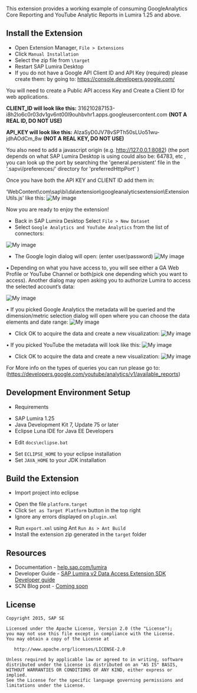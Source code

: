This extension provides a working example of consuming GoogleAnalytics Core Reporting and YouTube Analytic Reports in Lumira 1.25 and above.



Install the  Extension
-----------------
* Open Extension Manager, `File > Extensions`
* Click `Manual Installation`
* Select the zip file from `\target`
* Restart SAP Lumira Desktop
* If you do not have a Google API Client ID and API Key (required) please create them:
by going to: https://console.developers.google.com/

You will need to create a Public API access Key and Create a Client ID for web applications.

<b>CLIENT_ID will look like this:</b>
316210287153-i8h2lo6c0r03dv1gv6nt00l9ouhbvhr1.apps.googleusercontent.com <b>(NOT A REAL ID, DO NOT USE)</b>

<b>API_KEY will look like this:</b>
AIzaSyD0JV78vSPTh50sLUo51wu-jdhAOdCm_8w <b>(NOT A REAL KEY, DO NOT USE)</b>

You also need to add a javascript origin (e.g. http://127.0.0.1:8082) 
(the port depends on what SAP Lumira Desktop is using could also be: 64783, etc , you can look up the port by searching the 'general.persistent' file in the '.sapvi/preferences/' directory for 'preferredHttpPort' )

Once you have both the API KEY and CLIENT ID add them in:

‘WebContent\com\sap\bi\da\extension\googleanalyticsextension\ExtensionUtils.js’ like this:
![My image](https://github.com/SAP/lumira-extension-da-google-and-youtube-analytics/blob/master/imagesforreadme/s9.png)

Now you are ready to enjoy the extension!

* Back in SAP Lumira Desktop Select `File > New Dataset`
* Select `Google Analytics and YouTube Analytics` from the list of connectors:
 
![My image](https://github.com/SAP/lumira-extension-da-google-and-youtube-analytics/blob/master/imagesforreadme/s1.png)

* The Google login dialog will open: (enter user/password)
 ![My image](https://github.com/SAP/lumira-extension-da-google-and-youtube-analytics/blob/master/imagesforreadme/s2.png)

•	Depending on what you have access to, you will see either a GA Web Profile or YouTube Channel or both(pick one depending which you want to access). Another dialog may open asking you to authorize Lumira to access the selected account’s data:

 ![My image](https://github.com/SAP/lumira-extension-da-google-and-youtube-analytics/blob/master/imagesforreadme/s3.png)


•	If you picked Google Analytics the metadata will be queried and the dimension/metric selection dialog will open where you can choose the data elements and date range: 
![My image](https://github.com/SAP/lumira-extension-da-google-and-youtube-analytics/blob/master/imagesforreadme/s5.png)





 

* Click OK to acquire the data and create a new visualization:
 	![My image](https://github.com/SAP/lumira-extension-da-google-and-youtube-analytics/blob/master/imagesforreadme/s6.png)

•	If you picked YouTube the metadata will look like this:
 ![My image](https://github.com/SAP/lumira-extension-da-google-and-youtube-analytics/blob/master/imagesforreadme/s7.png)
 * Click OK to acquire the data and create a new visualization:
![My image](https://github.com/SAP/lumira-extension-da-google-and-youtube-analytics/blob/master/imagesforreadme/s8.png)

For More info on the types of queries you can run please go to: (https://developers.google.com/youtube/analytics/v1/available_reports)



Development Environment Setup
-----------------
* Requirements
 + SAP Lumira 1.25
 + Java Development Kit 7, Update 75 or later
 + Eclipse Luna IDE for Java EE Developers
* Edit `docs\eclipse.bat`
 + Set `ECLIPSE_HOME` to your eclipse installation
 + Set `JAVA_HOME` to your JDK installation

Build the Extension
------------------
* Import project into eclipse
 + Open the file `platform.target`
 + Click `Set as Target Platform` button in the top right
 + Ignore any errors displayed on `plugin.xml` 
* Run `export.xml` using Ant `Run As > Ant Build`
* Install the extension zip generated in the `target` folder 

Resources
-----------
* Documentation - [help.sap.com/lumira](http://help.sap.com/lumira)
* Developer Guide - [SAP Lumira v2 Data Access Extension SDK Developer guide](http://help.sap.com/businessobject/product_guides/vi01/en/lum_125_dae_dev_en.pdf)
* SCN Blog post - [Coming soon](http://www.sap.com)

License
---------

    Copyright 2015, SAP SE

    Licensed under the Apache License, Version 2.0 (the "License");
    you may not use this file except in compliance with the License.
    You may obtain a copy of the License at

       http://www.apache.org/licenses/LICENSE-2.0

    Unless required by applicable law or agreed to in writing, software
    distributed under the License is distributed on an "AS IS" BASIS,
    WITHOUT WARRANTIES OR CONDITIONS OF ANY KIND, either express or implied.
    See the License for the specific language governing permissions and
    limitations under the License.

 [1]: https://github.com/SAP/lumira-extension-da-sample




